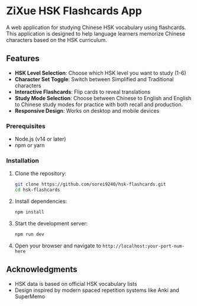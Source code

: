 # ZiXue HSK Flashcards App

A web application for studying Chinese HSK vocabulary using flashcards. This application is designed to help language learners memorize Chinese characters based on the HSK curriculum.

## Features

- **HSK Level Selection**: Choose which HSK level you want to study (1-6)
- **Character Set Toggle**: Switch between Simplified and Traditional characters
- **Interactive Flashcards**: Flip cards to reveal translations
- **Study Mode Selection**: Choose between Chinese to English and English to Chinese study modes for practice with both recall and production.
- **Responsive Design**: Works on desktop and mobile devices

### Prerequisites

- Node.js (v14 or later)
- npm or yarn

### Installation

1. Clone the repository:
   ```bash
   git clone https://github.com/sorei9240/hsk-flashcards.git
   cd hsk-flashcards
   ```

2. Install dependencies:
   ```bash
   npm install
   ```
   
3. Start the development server:
   ```bash
   npm run dev
   ```

4. Open your browser and navigate to `http://localhost:your-port-num-here`

## Acknowledgments

- HSK data is based on official HSK vocabulary lists
- Design inspired by modern spaced repetition systems like Anki and SuperMemo
